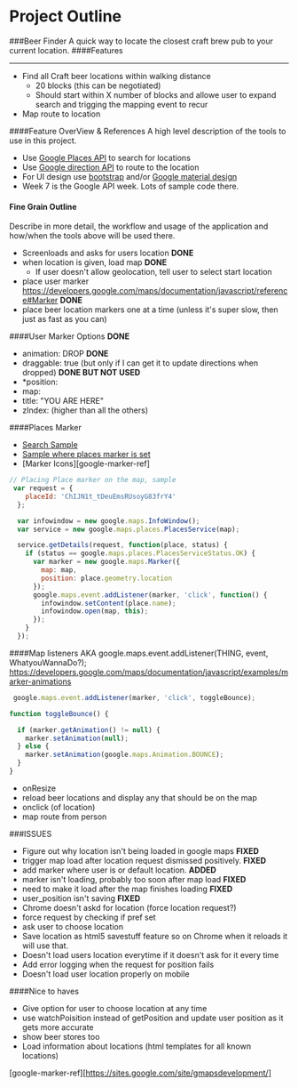 Project Outline
===============
###Beer Finder
A quick way to locate the closest craft brew pub to your current location.
####Features
___ 
- Find all Craft beer locations within walking distance
  - 20 blocks (this can be negotiated)
  - Should start within X number of blocks and allowe user to expand search and
  trigging the mapping event to recur
- Map route to location

####Feature OverView & References
A high level description of the tools to use in this project.
- Use [Google Places API][1] to search for locations
- Use [Google direction API][2] to route to the location
- For UI design use [bootstrap][3] and/or [Google material design][4] 
- Week 7 is the Google API week.  Lots of sample code there.

#### Fine Grain Outline
Describe in more detail, the workflow and usage of the application and how/when
the tools above will be used there.
- Screenloads and asks for users location                                   **DONE**
- when location is given, load map                                          **DONE**
  - If user doesn't allow geolocation, tell user to select start location
- place user marker https://developers.google.com/maps/documentation/javascript/reference#Marker    **DONE**
- place beer location markers one at a time (unless it's super slow, then just
as fast as you can)

####User Marker Options **DONE**
- animation: DROP **DONE**
- draggable: true (but only if I can get it to update directions when dropped) **DONE BUT NOT USED**
- \*position:
- map:
- title: "YOU ARE HERE"
- zIndex: (higher than all the others)

####Places Marker
- [Search Sample][plc-srch]
- [Sample where places marker is set][mark-place]
- [Marker Icons][google-marker-ref]
```Javascript
// Placing Place marker on the map, sample
 var request = {
    placeId: 'ChIJN1t_tDeuEmsRUsoyG83frY4'
  };

  var infowindow = new google.maps.InfoWindow();
  var service = new google.maps.places.PlacesService(map);

  service.getDetails(request, function(place, status) {
    if (status == google.maps.places.PlacesServiceStatus.OK) {
      var marker = new google.maps.Marker({
        map: map,
        position: place.geometry.location
      });
      google.maps.event.addListener(marker, 'click', function() {
        infowindow.setContent(place.name);
        infowindow.open(map, this);
      });
    }
  });
```


####Map listeners
  AKA   google.maps.event.addListener(THING, event, WhatyouWannaDo?);
  https://developers.google.com/maps/documentation/javascript/examples/marker-animations
```javascript
 google.maps.event.addListener(marker, 'click', toggleBounce);

function toggleBounce() {

  if (marker.getAnimation() != null) {
    marker.setAnimation(null);
  } else {
    marker.setAnimation(google.maps.Animation.BOUNCE);
  }
}
```
- onResize
 - reload beer locations and display any that should be on the map
- onclick (of location)
 -  map route from person

###ISSUES
- Figure out why location isn't being loaded in google maps     **FIXED**
- trigger map load after location request dismissed positively. **FIXED**
- add marker where user is or default location.                 **ADDED**
 - marker isn't loading, probably too soon after map load       **FIXED**
 - need to make it load after the map finishes loading          **FIXED**
- user_position isn't saving                                    **FIXED**
- Chrome doesn't askd for location (force location request?)
 - force request by checking if pref set
 - ask user to choose location
 - Save location as html5 savestuff feature so on Chrome when it reloads it will use that.
- Doesn't load users location everytime if it doesn't ask for it every time 
 - Add error logging when the request for position fails
 - Doesn't load user location properly on mobile

####Nice to haves
- Give option for user to choose location at any time
- use watchPoisition instead of getPosition and update user position as it gets more accurate
- show beer stores too
- Load information about locations (html templates for all known locations)

[1]:https://developers.google.com/places/documentation/
[2]:https://developers.google.com/maps/documentation/directions/
[3]:http://getbootstrap.com/customize/
[4]:http://www.google.com/design/spec/material-design/introduction.html#
[plc-srch]:https://developers.google.com/maps/documentation/javascript/examples/place-search
[mark-place]:https://developers.google.com/maps/documentation/javascript/examples/place-details
[google-marker-ref][https://sites.google.com/site/gmapsdevelopment/]
